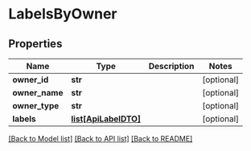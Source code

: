 # LabelsByOwner

## Properties

| Name           | Type                                    | Description | Notes      |
| -------------- | --------------------------------------- | ----------- | ---------- |
| **owner_id**   | **str**                                 |             | [optional] |
| **owner_name** | **str**                                 |             | [optional] |
| **owner_type** | **str**                                 |             | [optional] |
| **labels**     | [**list[ApiLabelDTO]**](ApiLabelDTO.md) |             | [optional] |

[[Back to Model list]](../README.md#documentation-for-models) [[Back to API list]](../README.md#documentation-for-api-endpoints) [[Back to README]](../README.md)
